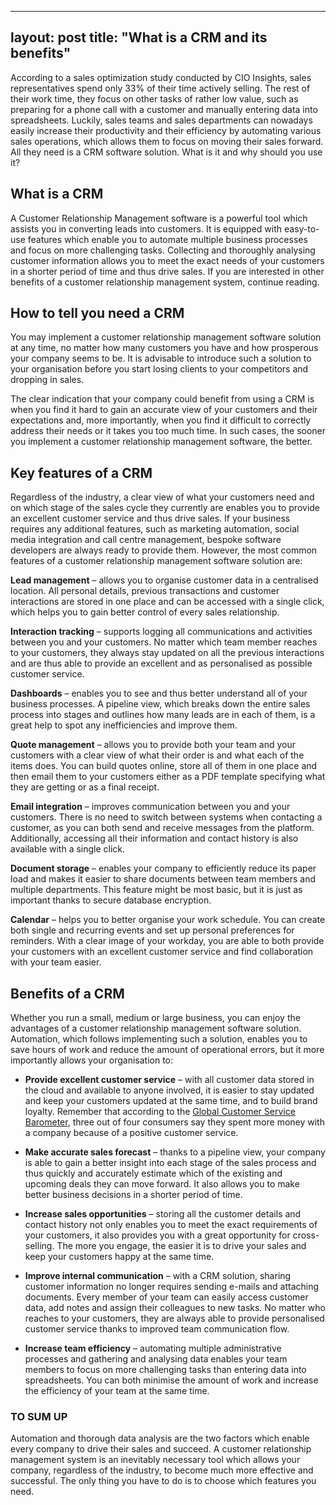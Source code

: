 ---
layout: post
title:  "What is a CRM and its benefits"
-----

According to a sales optimization study conducted by CIO Insights, sales representatives spend only 33% of their time actively selling. The rest of their work time, they focus on other tasks of rather low value, such as preparing for a phone call with a customer and manually entering data into spreadsheets. Luckily, sales teams and sales departments can nowadays easily increase their productivity and their efficiency by automating various sales operations, which allows them to focus on moving their sales forward. All they need is a CRM software solution. What is it and why should you use it?
 

## What is a CRM
A Customer Relationship Management software is a powerful tool which assists you in converting leads into customers. It is equipped with easy-to-use features which enable you to automate multiple business processes and focus on more challenging tasks. Collecting and thoroughly analysing customer information allows you to meet the exact needs of your customers in a shorter period of time and thus drive sales. If you are interested in other benefits of a customer relationship management system, continue reading.
 
## How to tell you need a CRM
You may implement a customer relationship management software solution at any time, no matter how many customers you have and how prosperous your company seems to be. It is advisable to introduce such a solution to your organisation before you start losing clients to your competitors and dropping in sales.

The clear indication that your company could benefit from using a CRM is when you find it hard to gain an accurate view of your customers and their expectations and, more importantly, when you find it difficult to correctly address their needs or it takes you too much time. In such cases, the sooner you implement a customer relationship management software, the better.
 
## Key features of a CRM
Regardless of the industry, a clear view of what your customers need and on which stage of the sales cycle they currently are enables you to provide an excellent customer service and thus drive sales. If your business requires any additional features, such as marketing automation, social media integration and call centre management, bespoke software developers are always ready to provide them. However, the most common features of a customer relationship management software solution are:
 

**Lead management** – allows you to organise customer data in a centralised location. All personal details, previous transactions and customer interactions are stored in one place and can be accessed with a single click, which helps you to gain better control of every sales relationship.
 
**Interaction tracking** – supports logging all communications and activities between you and your customers. No matter which team member reaches to your customers, they always stay updated on all the previous interactions and are thus able to provide an excellent and as personalised as possible customer service.
 
**Dashboards** – enables you to see and thus better understand all of your business processes. A pipeline view, which breaks down the entire sales process into stages and outlines how many leads are in each of them, is a great help to spot any inefficiencies and improve them.
 
**Quote management** – allows you to provide both your team and your customers with a clear view of what their order is and what each of the items does. You can build quotes online, store all of them in one place and then email them to your customers either as a PDF template specifying what they are getting or as a final receipt.
 
**Email integration** – improves communication between you and your customers. There is no need to switch between systems when contacting a customer, as you can both send and receive messages from the platform. Additionally, accessing all their information and contact history is also available with a single click.
 
**Document storage** – enables your company to efficiently reduce its paper load and makes it easier to share documents between team members and multiple departments. This feature might be most basic, but it is just as important thanks to secure database encryption.
 
**Calendar** – helps you to better organise your work schedule. You can create both single and recurring events and set up personal preferences for reminders. With a clear image of your workday, you are able to both provide your customers with an excellent customer service and find collaboration with your team easier.
 
## Benefits of a CRM
Whether you run a small, medium or large business, you can enjoy the advantages of a customer relationship management software solution. Automation, which follows implementing such a solution, enables you to save hours of work and reduce the amount of operational errors, but it more importantly allows your organisation to:
 

- **Provide excellent customer service** – with all customer data stored in the cloud and available to anyone involved, it is easier to stay updated and keep your customers updated at the same time, and to build brand loyalty. Remember that according to the [Global Customer Service Barometer](https://www.business2community.com/customer-experience/top-4-reasons-you-should-invest-in-a-crm-platform-0561485), three out of four consumers say they spent more money with a company because of a positive customer service.
 
- **Make accurate sales forecast** – thanks to a pipeline view, your company is able to gain a better insight into each stage of the sales process and thus quickly and accurately estimate which of the existing and upcoming deals they can move forward. It also allows you to make better business decisions in a shorter period of time.
 
- **Increase sales opportunities** – storing all the customer details and contact history not only enables you to meet the exact requirements of your customers, it also provides you with a great opportunity for cross-selling. The more you engage, the easier it is to drive your sales and keep your customers happy at the same time.
 
- **Improve internal communication** – with a CRM solution, sharing customer information no longer requires sending e-mails and attaching documents. Every member of your team can easily access customer data, add notes and assign their colleagues to new tasks. No matter who reaches to your customers, they are always able to provide personalised customer service thanks to improved team communication flow.
 
- **Increase team efficiency** – automating multiple administrative processes and gathering and analysing data enables your team members to focus on more challenging tasks than entering data into spreadsheets. You can both minimise the amount of work and increase the efficiency of your team at the same time.

### TO SUM UP

Automation and thorough data analysis are the two factors which enable every company to drive their sales and succeed. A customer relationship management system is an inevitably necessary tool which allows your company, regardless of the industry, to become much more effective and successful. The only thing you have to do is to choose which features you need.
